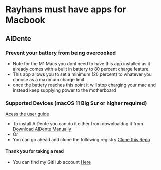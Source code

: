 # Rayhans must have apps for Macbook

## AlDente
### Prevent your battery from being overcooked 
- Note for the M1 Macs you dont need to have this app installed as it already comes with a built in battery to 80 percent charge feature.
- This app allows you to set a minimum (20 percent) to whatever you choose as a maximum charge limit.
- once the battery reaches this point it will stop charging your mac and instead keep supplying power to the motherboard

### Supported Devices (macOS 11 Big Sur or higher required)
[Acess the user guide](https://apphousekitchen.com/installation-guide/)

- To install AlDente you can do it either from downloaidng it from [Download AlDente Manually](https://www.macupdate.com/app/mac/63002/aldente)
- Or
- You can go ahead and clone the following registry [Clone this Repo](https://github.com/davidwernhart/AlDente)

#### Thank you for taking a read
- You can find my GitHub account [Here](https://github.com/rihan97)